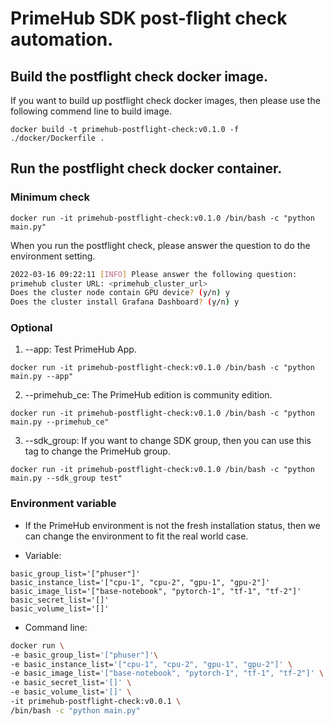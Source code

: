 # PrimeHub SDK post-flight check automation.

## Build the postflight check docker image.

If you want to build up postflight check docker images, then please use the following commend line to build image.

```docker build -t primehub-postflight-check:v0.1.0 -f ./docker/Dockerfile .```

## Run the postflight check docker container.

### Minimum check

```docker run -it primehub-postflight-check:v0.1.0 /bin/bash -c "python main.py"```

When you run the postflight check, please answer the question to do the environment setting.
```bash
2022-03-16 09:22:11 [INFO] Please answer the following question:
primehub cluster URL: <primehub_cluster_url>
Does the cluster node contain GPU device? (y/n) y
Does the cluster install Grafana Dashboard? (y/n) y
```

### Optional

1. --app: Test PrimeHub App.

```docker run -it primehub-postflight-check:v0.1.0 /bin/bash -c "python main.py --app"```

2. --primehub_ce: The PrimeHub edition is community edition.

```docker run -it primehub-postflight-check:v0.1.0 /bin/bash -c "python main.py --primehub_ce"```

3. --sdk_group: If you want to change SDK group, then you can use this tag to change the PrimeHub group.

```docker run -it primehub-postflight-check:v0.1.0 /bin/bash -c "python main.py --sdk_group test"```

### Environment variable

- If the PrimeHub environment is not the fresh installation status, then we can change the environment to fit the real world case.

- Variable:
```config
basic_group_list='["phuser"]'
basic_instance_list='["cpu-1", "cpu-2", "gpu-1", "gpu-2"]' 
basic_image_list='["base-notebook", "pytorch-1", "tf-1", "tf-2"]' 
basic_secret_list='[]' 
basic_volume_list='[]' 
```

- Command line:
```bash
docker run \
-e basic_group_list='["phuser"]'\
-e basic_instance_list='["cpu-1", "cpu-2", "gpu-1", "gpu-2"]' \
-e basic_image_list='["base-notebook", "pytorch-1", "tf-1", "tf-2"]' \
-e basic_secret_list='[]' \
-e basic_volume_list='[]' \
-it primehub-postflight-check:v0.0.1 \
/bin/bash -c "python main.py"
```